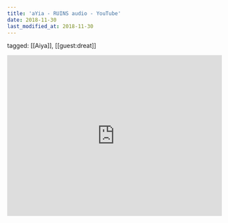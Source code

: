 ```yaml
---
title: 'aYia - RUINS audio - YouTube'
date: 2018-11-30
last_modified_at: 2018-11-30
---
```

tagged: [[Aiya]], [[guest:dreat]]
<iframe allow="accelerometer; autoplay; clipboard-write; encrypted-media; gyroscope; picture-in-picture" allowfullscreen="" frameborder="0" height="375" id="youtube_iframe" src="https://www.youtube.com/embed/QvgdSKXQgUU?feature=oembed&amp;enablejsapi=1&amp;origin=https://safe.txmblr.com&amp;wmode=opaque" width="500"></iframe>